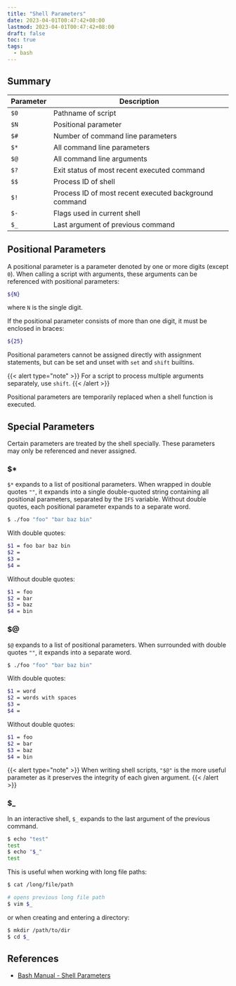 ```yaml
---
title: "Shell Parameters"
date: 2023-04-01T00:47:42+08:00
lastmod: 2023-04-01T00:47:42+08:00
draft: false
toc: true
tags:
  - bash
---
```


## Summary

| Parameter | Description                                           |
| --------- | ----------------------------------------------------- |
| `$0`      | Pathname of script                                    |
| `$N`      | Positional parameter                                  |
| `$#`      | Number of command line parameters                     |
| `$*`      | All command line parameters                           |
| `$@`      | All command line arguments                            |
| `$?`      | Exit status of most recent executed command           |
| `$$`      | Process ID of shell                                   |
| `$!`      | Process ID of most recent executed background command |
| `$-`      | Flags used in current shell                           |
| `$_`      | Last argument of previous command                     |

## Positional Parameters

A positional parameter is a parameter denoted by one or more digits (except `0`).
When calling a script with arguments, these arguments can be referenced with
positional parameters:

```bash
${N}
```

where `N` is the single digit.

If the positional parameter consists of more than one digit, it must be enclosed
in braces:

```bash
${25}
```

Positional parameters cannot be assigned directly with assignment statements,
but can be set and unset with `set` and `shift` builtins.

{{< alert type="note" >}}
For a script to process multiple arguments separately, use `shift`.
{{< /alert >}}

Positional parameters are temporarily replaced when a shell function is executed.

## Special Parameters

Certain parameters are treated by the shell specially. These parameters may only
be referenced and never assigned.

### $*

`$*` expands to a list of positional parameters. When wrapped in double quotes
`""`, it expands into a single double-quoted string containing all positional
parameters, separated by the `IFS` variable.  Without double quotes, each
positional parameter expands to a separate word.

```bash
$ ./foo "foo" "bar baz bin"
```

With double quotes:

```bash
$1 = foo bar baz bin
$2 =
$3 =
$4 =
```

Without double quotes:

```bash
$1 = foo
$2 = bar
$3 = baz
$4 = bin
```

### $@

`$@` expands to a list of positional parameters. When surrounded with double
quotes `""`, it expands into a separate word.

```bash
$ ./foo "foo" "bar baz bin"
```

With double quotes:

```bash
$1 = word
$2 = words with spaces
$3 =
$4 =
```

Without double quotes:

```bash
$1 = foo
$2 = bar
$3 = baz
$4 = bin
```

{{< alert type="note" >}}
When writing shell scripts, `"$@"` is the more useful parameter as it preserves
the integrity of each given argument.
{{< /alert >}}

### $_

In an interactive shell, `$_` expands to the last argument of the previous
command.

```bash
$ echo "test"
test
$ echo "$_"
test
```

This is useful when working with long file paths:

```bash
$ cat /long/file/path

# opens previous long file path
$ vim $_
```

or when creating and entering a directory:

```bash
$ mkdir /path/to/dir
$ cd $_
```

## References
- [Bash Manual - Shell Parameters](https://www.gnu.org/software/bash/manual/html_node/Shell-Parameters.html)
